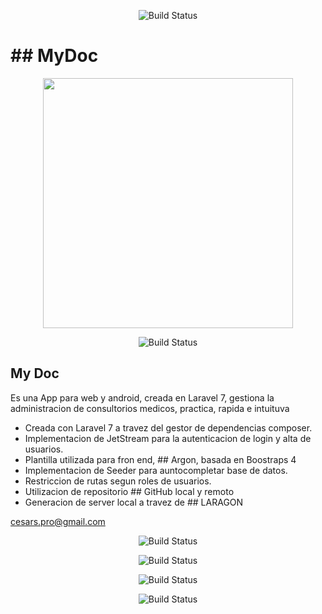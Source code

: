 <p align="center">
 <img src="https://i.postimg.cc/13xWgVdN/medico.png" alt="Build Status">
</p>
<p align="center">
    <h1> ## MyDoc</h1>
</p>
 
<p align="center"><a href="https://laravel.com" target="_blank"><img src="https://raw.githubusercontent.com/laravel/art/master/logo-lockup/5%20SVG/2%20CMYK/1%20Full%20Color/laravel-logolockup-cmyk-red.svg" width="400"></a></p>

<p align="center">
 <img src="https://travis-ci.org/laravel/framework.svg" alt="Build Status">
</p>

## My Doc

Es una App para web y android, creada en Laravel 7, gestiona la administracion de consultorios medicos, practica, rapida e intuituva

- Creada con Laravel 7 a travez del gestor de dependencias composer.
- Implementacion de JetStream para la autenticacion de login y alta de usuarios.
- Plantilla utilizada para fron end, ## Argon, basada en Boostraps 4
- Implementacion de Seeder para auntocompletar base de datos. 
- Restriccion de rutas segun roles de usuarios.
- Utilizacion de repositorio ## GitHub local y remoto
- Generacion de server local a travez de ## LARAGON

cesars.pro@gmail.com

<p align="center">
 <img src="https://i.postimg.cc/yNsvj4s1/login.png" alt="Build Status">
</p>
<p align="center">
 <img src="https://i.postimg.cc/Xqmskr7m/form.png" alt="Build Status">
</p>
<p align="center">
 <img src="https://i.postimg.cc/HkQ6bsGv/hprarios.png" alt="Build Status">
</p>
<p align="center">
 <img src="https://i.postimg.cc/s2mK06gp/listaDoc.png" alt="Build Status">
</p>

